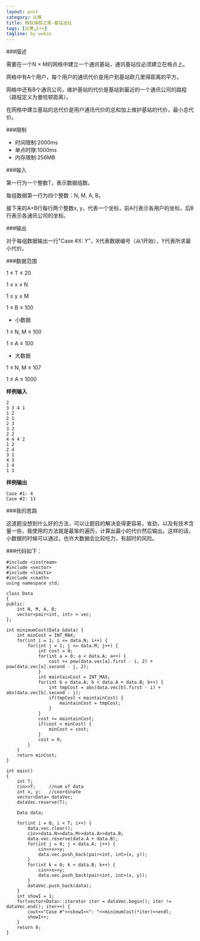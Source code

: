```yaml
---
layout: post
category: 比赛
title: 微软编程之美-基站选址
tags: [比赛,C++]
tagline: by wubin
---
```


###描述

需要在一个N × M的网格中建立一个通讯基站，通讯基站仅必须建立在格点上。

网格中有A个用户，每个用户的通讯代价是用户到基站欧几里得距离的平方。

网格中还有B个通讯公司，维护基站的代价是基站到最近的一个通讯公司的路程（路程定义为曼哈顿距离）。

在网格中建立基站的总代价是用户通讯代价的总和加上维护基站的代价，最小总代价。

###限制

* 时间限制:2000ms
* 单点时限:1000ms
* 内存限制:256MB

###输入

第一行为一个整数T，表示数据组数。

每组数据第一行为四个整数：N, M, A, B。

接下来的A+B行每行两个整数x, y，代表一个坐标，前A行表示各用户的坐标，后B行表示各通讯公司的坐标。

###输出

对于每组数据输出一行"Case #X: Y"，X代表数据编号（从1开始），Y代表所求最小代价。

###数据范围

1 ≤ T ≤ 20

1 ≤ x ≤ N

1 ≤ y ≤ M

1 ≤ B ≤ 100

* 小数据

1 ≤ N, M ≤ 100

1 ≤ A ≤ 100

* 大数据

1 ≤ N, M ≤ 107

1 ≤ A ≤ 1000

**样例输入**

	2
	3 3 4 1
	1 2
	2 1
	2 3
	3 2
	2 2
	4 4 4 2
	1 2
	2 4
	3 1
	4 3
	1 4
	1 3

**样例输出**

	Case #1: 4
	Case #2: 13

###我的思路

这道题没想到什么好的方法，可以让题目的解决变得更容易，省劲，以及有技术含量一些，我使用的方法就是最笨的遍历，计算出最小的代价然后输出。这样的话，小数据的时候可以通过，也许大数据会比较吃力，有超时的风险。

###代码如下：

	#include <iostream>
	#include <vector>
	#include <limits>
	#include <cmath>
	using namespace std;

	class Data
	{
	public:
	    int N, M, A, B;
	    vector<pair<int, int> > vec;
	};

	int minimumCost(Data &data) {
	    int minCost = INT_MAX;
	    for(int i = 1; i <= data.N; i++) {
	        for(int j = 1; j <= data.M; j++) {
				int cost = 0;
	            for(int a = 0; a < data.A; a++) {
	                cost += pow(data.vec[a].first - i, 2) + pow(data.vec[a].second - j, 2);
	            }
				int maintainCost = INT_MAX;
	            for(int b = data.A; b < data.A + data.B; b++) {
					int tmpCost = abs(data.vec[b].first - i) + abs(data.vec[b].second - j);
	                if(tmpCost < maintainCost) {
						maintainCost = tmpCost;
					}
	            }
				cost += maintainCost;
	            if(cost < minCost) {
	                minCost = cost;
	            }
				cost = 0;
	        }
	    }
	    return minCost;
	}

	int main()
	{
	    int T;
	    cin>>T;     //num of data
	    int x, y;   //coordinate
	    vector<Data> dataVec;
	    dataVec.reserve(T);
	    
	    Data data;
	    
	    for(int i = 0; i < T; i++) {
	        data.vec.clear();
	        cin>>data.N>>data.M>>data.A>>data.B;
	        data.vec.reserve(data.A + data.B);
	        for(int j = 0; j < data.A; j++) {
	            cin>>x>>y;
	            data.vec.push_back(pair<int, int>(x, y));
	        }
	        for(int k = 0; k < data.B; k++) {
	            cin>>x>>y;
	            data.vec.push_back(pair<int, int>(x, y));
	        }
	        dataVec.push_back(data);
	    }
	    int showI = 1;
	    for(vector<Data>::iterator iter = dataVec.begin(); iter != dataVec.end(); iter++) {
	        cout<<"Case #"<<showI<<": "<<minimumCost(*iter)<<endl;
	        showI++;
	    }
	    return 0;
	}

